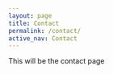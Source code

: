 ```yaml
---
layout: page
title: Contact
permalink: /contact/
active_nav: Contact
---
```


This will be the contact page

